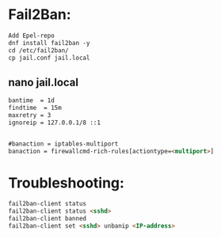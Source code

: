 # Fail2Ban:
```html
Add Epel-repo
dnf install fail2ban -y
cd /etc/fail2ban/
cp jail.conf jail.local
```
## nano jail.local
```html
bantime  = 1d
findtime  = 15m
maxretry = 3
ignoreip = 127.0.0.1/8 ::1


#banaction = iptables-multiport
banaction = firewallcmd-rich-rules[actiontype=<multiport>]
```


# Troubleshooting:
```html
fail2ban-client status
fail2ban-client status <sshd>
fail2ban-client banned
fail2ban-client set <sshd> unbanip <IP-address>
```